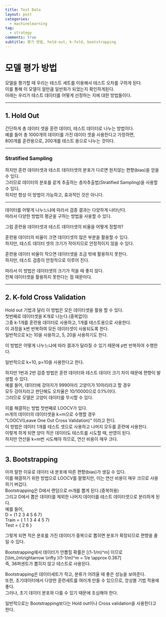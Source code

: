 ```yaml
---
title: Test Data
layout: post
categories:
  - machinelearning
tag:
  - strategy
comments: true
subtitle: 평가 방법, hold-out, k-fold, bootstrapping
---
```


# 모델 평가 방법

모델을 평가할 때 우리는 테스트 세트를 이용해서 테스트 오차를 구하게 된다.  
이를 통해 이 모델이 얼만큼 일반화가 되었는지 확인하게된다.  
아래는 우리가 테스트 데이터를 어떻게 선정하는 지에 대한 방법들이다.

---

## 1. Hold Out

간단하게 총 데이터 셋을 훈련 데이터, 테스트 데이터로 나누는 방법이다.  
예를 들어 총 1000개의 데이터를 가진 데이터 셋을 사용한다고 가정하면,  
800개를 훈련용으로, 200개를 테스트 용으로 나누는 것이다.

---

### Stratified Sampling

하지만 훈련 데이터셋과 테스트 데이터셋의 분포가 다르면 원치않는 편향(bias)을 얻을 수 있다.  
그러므로 데이터의 분포를 같게 추출하는 층차추출법(Stratified Sampling)을 사용할 수 있다.  
하지만 항상 이 방법이 가능하고, 효과적인 것은 아니다.

---

데이터를 어떻게 나누느냐에 따라서 검증 결과는 다양하게 나타난다.  
따라서 다양한 방법의 평균을 구하는 방법을 사용할 수 있다.

그럼 훈련용 데이터셋과 테스트 데이터셋의 비율을 어떻게 정할까?

훈련용 데이터의 비율이 크면 데이터셋의 많은 부분을 활용할 수 있다.  
하지만, 테스트 데이터 셋의 크기가 작아지므로 안정적이지 않을 수 있다.

훈련용 데이터 비율이 작으면 데이터셋을 조금 밖에 활용하지 못한다.  
하지만, 테스트 검증이 안정적으로 이루어 진다.

따라서 이 방법은 데이터셋의 크기가 작을 때 좋지 않다.  
전체 데이터셋을 활용하지 못한다는 점 때문이다.

---

## 2. K-fold Cross Validation

Hold out 기법과 달리 이 방법은 모든 데이터셋을 활용 할 수 있다.  
첫번째로 데이터셋을 K개로 나눈다.(중복없이)  
그중 k-1개를 훈련용 데이터로 사용하고, 1개를 테스트용으로 사용한다.  
이 과정을 k번 반복하여 모든 데이터셋이 사용되도록 한다.  
일반적으로 k는 10을 사용하고, 5, 20을 사용하기도 한다.

이 방법은 어떻게 나누느냐에 따라 결과가 달라질 수 있기 때문에 p번 반복하여 수행한다.

일반적으로 k=10, p=10을 사용한다고 한다.

하지만 1번과 2번 검증 방법은 훈련 데이터와 테스트 데이터 크기 차이 때문에 편향이 발생할 수 있다.  
예를 들어, 데이터에 강아지가 9990마리 고양이가 10마리라고 할 경우  
모두 강아지라고 판단해도 오차율은 10/10000으로 0.1%이다.  
그러므로 모델은 고양이 데이터를 무시할 수 있다.

이를 해결하는 방법 첫번째로 LOOCV가 있다.  
m개의 데이터의 데이터셋을 k=m으로 수행할 경우  
"LOOCV(Leave One Out Cross Validation)" 이라고 한다.  
이 방법은 데이터 1개를 테스트 셋으로 사용하고 나머지 모두를 훈련에 사용한다.  
이렇게 하게 되면 양이 적은 데이터도 테스트를 시도할 때, 반영이 된다.  
하지만 연산을 k=m번 시도해야 하므로, 연산 비용이 매우 크다.

---

## 3. Bootstrapping

아까 말한 이유로 데이터 내 분포에 따른 편향(bias)가 생길 수 있다.  
이를 해결하기 위한 방법으로 LOOCV를 말했지만, 이는 연산 비용이 매우 크므로 사용하기 버겁다.  
Bootstrapping은 D에서 랜덤으로 m개를 뽑게 된다.(중복허용)  
그리고 D에서 뽑은 데이터를 제외한 나머지 데이터를 테스트 데이터셋으로 분리하게 된다.  
예를 들어,  
D = {1 2 3 4 5 6 7}  
Train = { 1 1 3 4 4 5 7}  
Test = { 2 6 }

그렇게 되면 적은 분포를 가진 데이터가 중복으로 뽑히면 분포가 확장되므로 편향을 줄일 수 있다.

Bootstrapping에서 데이터가 안뽑힐 확률은 \[(1-1/m)^m\] 이므로  
\[\lim\_{m\rightarrow \infty }(1-1/m)^m = 1/e \approx 0.367\]  
즉, 36퍼센트가 뽑히지 않고 테스트로 사용된다.

Bootstrapping은 데이터세트가 작고, 분류가 어려울 때 좋은 성능을 보여준다.  
또한, 초기데이터에서 다양한 훈련세트를 여러개 만들 수 있으므로, 앙상블 기법 적용에 좋다.  
그러나, 초기 데이터 분포와 다를 수 있기 때문에 조심해야 한다.

일반적으로는 Bootstrapping보다는 Hold out이나 Cross validation을 사용한다고 한다.
